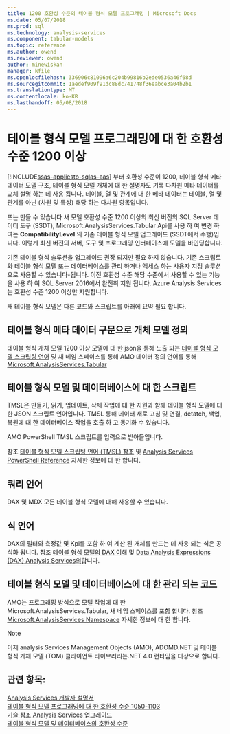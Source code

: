 ```yaml
---
title: 1200 호환성 수준의 테이블 형식 모델 프로그래밍 | Microsoft Docs
ms.date: 05/07/2018
ms.prod: sql
ms.technology: analysis-services
ms.component: tabular-models
ms.topic: reference
ms.author: owend
ms.reviewer: owend
author: minewiskan
manager: kfile
ms.openlocfilehash: 336906c81096a6c204b99816b2ede0536a46f68d
ms.sourcegitcommit: 1aedef909f91dc88dc741748f36eabce3a04b2b1
ms.translationtype: MT
ms.contentlocale: ko-KR
ms.lasthandoff: 05/08/2018
---
```

# <a name="tabular-model-programming-for-compatibility-level-1200-and-higher"></a>테이블 형식 모델 프로그래밍에 대 한 호환성 수준 1200 이상
[!INCLUDE[ssas-appliesto-sqlas-aas](../../includes/ssas-appliesto-sqlas-aas.md)]
부터 호환성 수준이 1200, 테이블 형식 메타 데이터 모델 구조, 테이블 형식 모델 개체에 대 한 설명자도 기록 다차원 메타 데이터를 교체 설명 하는 데 사용 됩니다. 테이블, 열 및 관계에 대 한 메타 데이터는 테이블, 열 및 관계를 아닌 (차원 및 특성) 해당 하는 다차원 항목입니다.  
  
또는 만들 수 있습니다 새 모델 호환성 수준 1200 이상의 최신 버전의 SQL Server 데이터 도구 (SSDT), Microsoft.AnalysisServices.Tabular Api를 사용 하 여 변경 하 여는 **CompatibilityLevel** 의 기존 테이블 형식 모델 업그레이드 (SSDT에서 수행)입니다. 이렇게 최신 버전의 서버, 도구 및 프로그래밍 인터페이스에 모델을 바인딩합니다.   
  
기존 테이블 형식 솔루션을 업그레이드 권장 되지만 필요 하지 않습니다. 기존 스크립트와 테이블 형식 모델 또는 데이터베이스를 관리 하거나 액세스 하는 사용자 지정 솔루션으로 사용할 수 있습니다-됩니다. 이전 호환성 수준 해당 수준에서 사용할 수 있는 기능을 사용 하 여 SQL Server 2016에서 완전히 지원 됩니다. Azure Analysis Services는 호환성 수준 1200 이상만 지원합니다.
  
 새 테이블 형식 모델은 다른 코드와 스크립트를 아래에 요약 필요 합니다.  
  
## <a name="object-model-definitions-as-tabular-metadata-constructs"></a>테이블 형식 메타 데이터 구문으로 개체 모델 정의  
 테이블 형식 개체 모델 1200 이상 모델에 대 한 json을 통해 노출 되는 [테이블 형식 모델 스크립팅 언어](../../analysis-services/tabular-model-scripting-language-tmsl-reference.md) 및 새 네임 스페이스를 통해 AMO 데이터 정의 언어를 통해 [ Microsoft.AnalysisServices.Tabular](http://msdn.microsoft.com/library/microsoft.analysisservices.tabular.aspx)

## <a name="script-for-tabular-models-and-databases"></a>테이블 형식 모델 및 데이터베이스에 대 한 스크립트  
 TMSL은 만들기, 읽기, 업데이트, 삭제 작업에 대 한 지원과 함께 테이블 형식 모델에 대 한 JSON 스크립트 언어입니다. TMSL 통해 데이터 새로 고침 및 연결, detatch, 백업, 복원에 대 한 데이터베이스 작업을 호출 하 고 동기화 수 있습니다.  
  
 AMO PowerShell TMSL 스크립트를 입력으로 받아들입니다.  
  
 참조 [테이블 형식 모델 스크립팅 언어 &#40;TMSL&#41; 참조](../../analysis-services/tabular-model-scripting-language-tmsl-reference.md) 및 [Analysis Services PowerShell Reference](../../analysis-services/powershell/analysis-services-powershell-reference.md) 자세한 정보에 대 한 합니다.  
  
## <a name="query-languages"></a>쿼리 언어  
 DAX 및 MDX 모든 테이블 형식 모델에 대해 사용할 수 있습니다.  
  
## <a name="expression-language"></a>식 언어  
 DAX의 필터와 측정값 및 Kpi를 포함 하 여 계산 된 개체를 만드는 데 사용 되는 식은 공식화 됩니다. 참조 [테이블 형식 모델의 DAX 이해](../../analysis-services/tabular-models/understanding-dax-in-tabular-models-ssas-tabular.md) 및 [Data Analysis Expressions &#40;DAX&#41; Analysis Services의](http://msdn.microsoft.com/library/abb336c9-3346-4cab-b91b-90f93f4575e5)합니다.  
  
## <a name="managed-code-for-tabular-models-and-databases"></a>테이블 형식 모델 및 데이터베이스에 대 한 관리 되는 코드  
 AMO는 프로그래밍 방식으로 모델 작업에 대 한 Microsoft.AnalysisServices.Tabular, 새 네임 스페이스를 포함 합니다. 참조 [Microsoft.AnalysisServices Namespace](https://msdn.microsoft.com/library/ms146720\(SQL.130\).aspx) 자세한 정보에 대 한 합니다.  
  
> [!NOTE]  
>  이제 analysis Services Management Objects (AMO), ADOMD.NET 및 테이블 형식 개체 모델 (TOM) 클라이언트 라이브러리는.NET 4.0 런타임을 대상으로 합니다.   
  
## <a name="see-also"></a>관련 항목:  
 [Analysis Services 개발자 설명서](../../analysis-services/analysis-services-developer-documentation.md)   
 [테이블 형식 모델 프로그래밍에 대 한 호환성 수준 1050-1103](../../analysis-services/tabular-model-programming-compatibility-levels-1050-1103/tabular-model-programming-for-compatibility-levels-1050-through-1103.md)   
 [기술 참조 ](../../analysis-services/powershell/technical-reference-ssas.md) [Analysis Services 업그레이드](../../database-engine/install-windows/upgrade-analysis-services.md)  
 [테이블 형식 모델 및 데이터베이스의 호환성 수준](../../analysis-services/tabular-model-programming-compatibility-levels-1050-1103/tabular-model-programming-for-compatibility-levels-1050-through-1103.md)  
  
  
